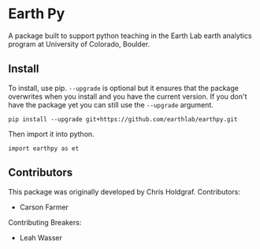 # Earth Py

A package built to support python teaching in the Earth Lab earth analytics program
at University of Colorado, Boulder.

## Install

To install, use pip. `--upgrade` is optional but it ensures that the package overwrites
when you install and you have the current version. If you don't have the package
yet you can still use the `--upgrade` argument.

`pip install --upgrade git+https://github.com/earthlab/earthpy.git`

Then import it into python.

`import earthpy as et`


## Contributors

This package was originally developed by Chris Holdgraf.
Contributors:

- Carson Farmer

Contributing Breakers:

- Leah Wasser
